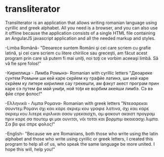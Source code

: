 transliterator
==============

Transliterator is an application that allows writing romanian language using cyrillic and greek alphabet. All you need is a browser, and you can also use it offline because the application consists of a single HTML file containing an AngularJS javascript application and all the needed markup and styles.

-Limba Română-
"Deoarece suntem Români şi cei care scriem cu grafie latină, şi cei care scriem cu litere chirilice sau greceşti, am făcut acest program prin care să putem fi mai uniţi, noi toţi ce vorbim aceeaşi limbă. Să vă fie spre folos!"

-Кириллица - Лимба Ромынэ- Romanian with cyrillic letters
"Деоареке сунтем Ромыни ши кей каре скрйем ку графйе латинэ, ши кей каре скрйем ку литере кирилике сау грекешти, ам фэкут акест програм прин каре сэ путем фи май униţи, ной тоţи ке ворбим акеяши лимбэ. Сэ вэ фйе спре фолос!"

-Ελληνικά - Λιμπα Ρομανα- Romanian with greek letters
"Ντεοαρεκαι σουντεμ Ρομανι σχι καιι καρε σκριεμ κου γραφιε λατινα, σχι καιι καρε σκριεμ κου λιτερε κιριλικαι σαου γρεκαισχτι, αμ φακουτ ακαιστ προγραμ πριν καρε σα πουτεμ φι μαι ουνιτσι, νόι τοτσι και βορμπιμ ακαιεασχι λιμπα. Σα βα φιε σπρε φολος!"

-English-
"Because we are Romanians, both those who write using the latin alphabet and those who write using cyrillic or greek  letters, I created this program to help all of us, who speak the same language be more united. I hope this will, help you!"
